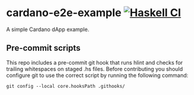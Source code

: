 # cardano-e2e-example [![Haskell CI](https://github.com/joinplank/cardano-e2e-example/actions/workflows/haskell.yml/badge.svg?branch=main)](https://github.com/joinplank/cardano-e2e-example/actions/workflows/haskell.yml)

A simple Cardano dApp example.

## Pre-commit scripts

This repo includes a pre-commit git hook that runs hlint and checks for trailing whitespaces on staged .hs files. Before contributing you should configure git to use the correct script by running the following command:

`git config --local core.hooksPath .githooks/`
